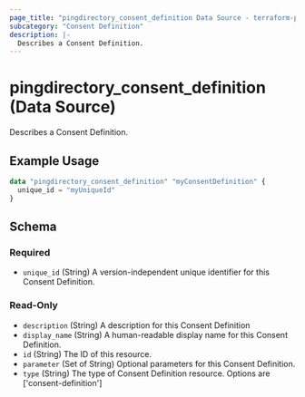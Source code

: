 ```yaml
---
page_title: "pingdirectory_consent_definition Data Source - terraform-provider-pingdirectory"
subcategory: "Consent Definition"
description: |-
  Describes a Consent Definition.
---
```


# pingdirectory_consent_definition (Data Source)

Describes a Consent Definition.

## Example Usage

```terraform
data "pingdirectory_consent_definition" "myConsentDefinition" {
  unique_id = "myUniqueId"
}
```

<!-- schema generated by tfplugindocs -->
## Schema

### Required

- `unique_id` (String) A version-independent unique identifier for this Consent Definition.

### Read-Only

- `description` (String) A description for this Consent Definition
- `display_name` (String) A human-readable display name for this Consent Definition.
- `id` (String) The ID of this resource.
- `parameter` (Set of String) Optional parameters for this Consent Definition.
- `type` (String) The type of Consent Definition resource. Options are ['consent-definition']

